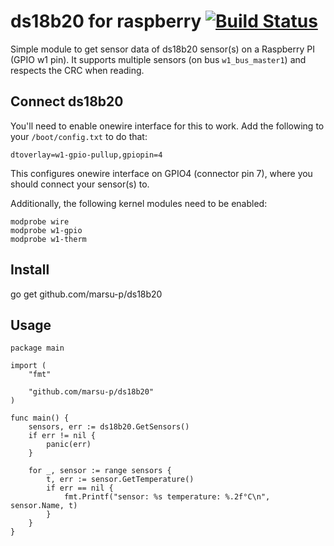 # ds18b20 for raspberry [![Build Status](https://travis-ci.org/marsu-p/ds18b20.svg?branch=master)](https://travis-ci.org/marsu-p/ds18b20)
Simple module to get sensor data of ds18b20 sensor(s) on a Raspberry PI (GPIO w1 pin).
It supports multiple sensors (on bus `w1_bus_master1`) and respects the CRC when reading.

## Connect ds18b20
You'll need to enable onewire interface for this to work.
Add the following to your `/boot/config.txt` to do that:
```
dtoverlay=w1-gpio-pullup,gpiopin=4
```
This configures onewire interface on GPIO4 (connector pin 7), where you should connect your sensor(s) to.

Additionally, the following kernel modules need to be enabled:
```
modprobe wire
modprobe w1-gpio
modprobe w1-therm
```

## Install
go get github.com/marsu-p/ds18b20

## Usage
```
package main

import (
    "fmt"

    "github.com/marsu-p/ds18b20"
)

func main() {
    sensors, err := ds18b20.GetSensors()
    if err != nil {
        panic(err)
    }

    for _, sensor := range sensors {
        t, err := sensor.GetTemperature()
        if err == nil {
            fmt.Printf("sensor: %s temperature: %.2f°C\n", sensor.Name, t)
        }
    }
}
```
